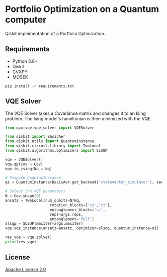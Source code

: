 # Portfolio Optimization on a Quantum computer
Qiskit implementation of a Portfolio Optimization.

## Requirements
* Python 3.8+
* Qiskit
* CVXPY
* MOSEK

```shell
pip install -r requirements.txt
```

## VQE Solver
The VQE Solver takes a Covariance matrix and changes it to an Ising problem. The Ising model's hamiltonian is then minimized with the VQE.

```python
from qpo.vqe.vqe_solver import VQESolver

from qiskit import BasicAer
from qiskit.utils import QuantumInstance
from qiskit.circuit.library import TwoLocal
from qiskit.algorithms.optimizers import SLSQP

vqe = VQESolver()
vqe.qp(Cov = Cov)
vqe.to_ising(Nq = Nq)

# Prepare QuantumInstance
qi = QuantumInstance(BasicAer.get_backend('statevector_simulator'), seed_transpiler=seed, seed_simulator=seed)

# Select the VQE parameters
N = Cov.shape[0]
ansatz = TwoLocal(num_qubits=N*Nq, 
                    rotation_blocks=['ry','rz'], 
                    entanglement_blocks='cz',
                    reps=args.reps,
                    entanglement='full')
slsqp = SLSQP(maxiter=args.maxiter)
vqe.vqe_instance(ansatz=ansatz, optimizer=slsqp, quantum_instance=qi)

res_vqe = vqe.solve()
print(res_vqe)
```

## License
[Apache License 2.0](https://github.com/adelshb/quantum-porforlio-optimization-via-entanglement-forging/blob/main/LICENSE)